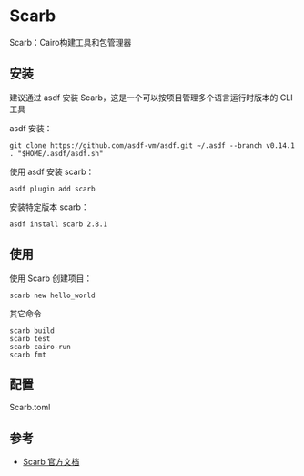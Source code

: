 # Scarb

Scarb：Cairo构建工具和包管理器


## 安装

建议通过 asdf 安装 Scarb，这是一个可以按项目管理多个语言运行时版本的 CLI 工具

asdf 安装：
```
git clone https://github.com/asdf-vm/asdf.git ~/.asdf --branch v0.14.1
. "$HOME/.asdf/asdf.sh"
```

使用 asdf 安装 scarb：
```
asdf plugin add scarb
```

安装特定版本 scarb：
```
asdf install scarb 2.8.1
```


## 使用

使用 Scarb 创建项目：
```
scarb new hello_world
```

其它命令
```
scarb build
scarb test
scarb cairo-run
scarb fmt
```

## 配置

Scarb.toml


## 参考

- [Scarb 官方文档](https://docs.swmansion.com/scarb/docs.html)